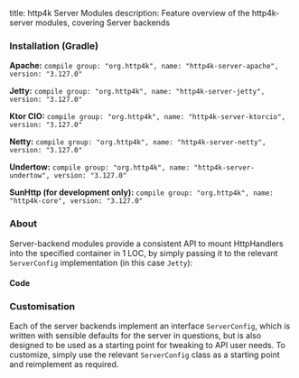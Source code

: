 title: http4k Server Modules
description: Feature overview of the http4k-server modules, covering Server backends

### Installation (Gradle)
**Apache:** ```compile group: "org.http4k", name: "http4k-server-apache", version: "3.127.0"```

**Jetty:** ```compile group: "org.http4k", name: "http4k-server-jetty", version: "3.127.0"```

**Ktor CIO:** ```compile group: "org.http4k", name: "http4k-server-ktorcio", version: "3.127.0"```

**Netty:** ```compile group: "org.http4k", name: "http4k-server-netty", version: "3.127.0"```

**Undertow:** ```compile group: "org.http4k", name: "http4k-server-undertow", version: "3.127.0"```

**SunHttp (for development only):** ```compile group: "org.http4k", name: "http4k-core", version: "3.127.0"```

### About
Server-backend modules provide a consistent API to mount HttpHandlers into the specified container in 1 LOC, by 
simply passing it to the relevant `ServerConfig` implementation (in this case `Jetty`):

#### Code [<img class="octocat"/>](https://github.com/http4k/http4k/blob/master/src/docs/guide/modules/servers/example_http.kt)
<script src="https://gist-it.appspot.com/https://github.com/http4k/http4k/blob/master/src/docs/guide/modules/servers/example_http.kt"></script>

### Customisation
Each of the server backends implement an interface `ServerConfig`, which is written with sensible defaults for the server in questions, 
but is also designed to be used as a starting point for tweaking to API user needs. To customize, simply use the relevant `ServerConfig` 
class as a starting point and reimplement as required.

